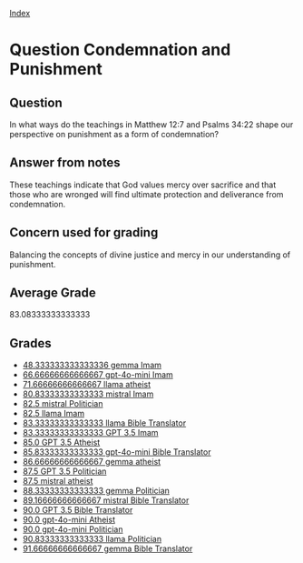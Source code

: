 
[Index](../../index.md)
# Question Condemnation and Punishment
## Question
In what ways do the teachings in Matthew 12:7 and Psalms 34:22 shape our perspective on punishment as a form of condemnation?

## Answer from notes
These teachings indicate that God values mercy over sacrifice and that those who are wronged will find ultimate protection and deliverance from condemnation.

## Concern used for grading
Balancing the concepts of divine justice and mercy in our understanding of punishment.

## Average Grade
83.08333333333333

## Grades
 * [48.333333333333336 gemma Imam](../answers/gemma_Imam/Condemnation_and_Punishment.md)
 * [66.66666666666667 gpt-4o-mini Imam](../answers/gpt-4o-mini_Imam/Condemnation_and_Punishment.md)
 * [71.66666666666667 llama atheist](../answers/llama_atheist/Condemnation_and_Punishment.md)
 * [80.83333333333333 mistral Imam](../answers/mistral_Imam/Condemnation_and_Punishment.md)
 * [82.5 mistral Politician](../answers/mistral_Politician/Condemnation_and_Punishment.md)
 * [82.5 llama Imam](../answers/llama_Imam/Condemnation_and_Punishment.md)
 * [83.33333333333333 llama Bible Translator](../answers/llama_Bible_Translator/Condemnation_and_Punishment.md)
 * [83.33333333333333 GPT 3.5 Imam](../answers/GPT_3.5_Imam/Condemnation_and_Punishment.md)
 * [85.0 GPT 3.5 Atheist](../answers/GPT_3.5_Atheist/Condemnation_and_Punishment.md)
 * [85.83333333333333 gpt-4o-mini Bible Translator](../answers/gpt-4o-mini_Bible_Translator/Condemnation_and_Punishment.md)
 * [86.66666666666667 gemma atheist](../answers/gemma_atheist/Condemnation_and_Punishment.md)
 * [87.5 GPT 3.5 Politician](../answers/GPT_3.5_Politician/Condemnation_and_Punishment.md)
 * [87.5 mistral atheist](../answers/mistral_atheist/Condemnation_and_Punishment.md)
 * [88.33333333333333 gemma Politician](../answers/gemma_Politician/Condemnation_and_Punishment.md)
 * [89.16666666666667 mistral Bible Translator](../answers/mistral_Bible_Translator/Condemnation_and_Punishment.md)
 * [90.0 GPT 3.5 Bible Translator](../answers/GPT_3.5_Bible_Translator/Condemnation_and_Punishment.md)
 * [90.0 gpt-4o-mini Atheist](../answers/gpt-4o-mini_Atheist/Condemnation_and_Punishment.md)
 * [90.0 gpt-4o-mini Politician](../answers/gpt-4o-mini_Politician/Condemnation_and_Punishment.md)
 * [90.83333333333333 llama Politician](../answers/llama_Politician/Condemnation_and_Punishment.md)
 * [91.66666666666667 gemma Bible Translator](../answers/gemma_Bible_Translator/Condemnation_and_Punishment.md)
